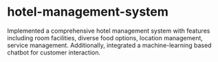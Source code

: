 # hotel-management-system
 Implemented a comprehensive hotel management system with features including room facilities, diverse food options, location  management, service management. Additionally, integrated a machine-learning based chatbot for customer interaction.
